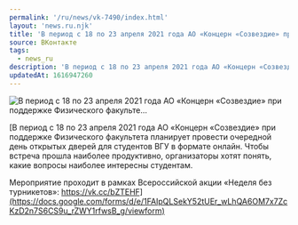 ```yaml
---
permalink: '/ru/news/vk-7490/index.html'
layout: 'news.ru.njk'
title: 'В период с 18 по 23 апреля 2021 года АО «Концерн «Созвездие» при поддержке Физического факульте…'
source: ВКонтакте
tags:
  - news_ru
description: 'В период с 18 по 23 апреля 2021 года АО «Концерн «Созвездие» при поддержке Физического факульте…'
updatedAt: 1616947260
---
```

![В период с 18 по 23 апреля 2021 года АО «Концерн «Созвездие» при поддержке Физического факульте…](https://sun9-41.userapi.com/sun9-18/g3WzEq6tN_XCwbPQWOJ0G_0elGYfo1H8AuuZzw/_8wLkzxLWmc.jpg)

[В период с 18 по 23 апреля 2021 года АО «Концерн «Созвездие» при поддержке Физического факультета планирует провести очередной день открытых дверей для студентов ВГУ в формате онлайн. Чтобы встреча прошла наиболее продуктивно, организаторы хотят понять, какие вопросы наиболее интересны студентам. 
 
Мероприятие проходит в рамках Всероссийской акции «Неделя без турникетов»: https://vk.cc/bZTEHF](https://docs.google.com/forms/d/e/1FAIpQLSekY52tUEr_wLhQA6OM7x7ZcKzD2n7S6CS9u_rZWY1rfwsB_g/viewform)
